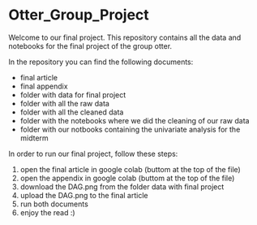 # Otter_Group_Project

Welcome to our final project.
This repository contains all the data and notebooks for the final project of the group otter.

In the repository you can find the following documents:
- final article
- final appendix
- folder with data for final project
- folder with all the raw data
- folder with all the cleaned data
- folder with the notebooks where we did the cleaning of our raw data
- folder with our notbooks containing the univariate analysis for the midterm

In order to run our final project, follow these steps:
1. open the final article in google colab (buttom at the top of the file)
2. open the appendix in google colab (buttom at the top of the file)
3. download the DAG.png from the folder data with final project
4. upload the DAG.png to the final article
5. run both documents
6. enjoy the read :)
